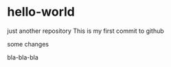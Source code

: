 # hello-world
just another repository
This is my first commit to github


some changes


bla-bla-bla
